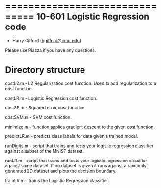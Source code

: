 ===============================
10-601 Logistic Regression code
===============================
- Harry Gifford (hgifford@cmu.edu)

Please use Piazza if you have any questions.

Directory structure
===================

costL2.m - L2 Regularization cost function. Used to add regularization to a cost function.

costLR.m - Logistic Regression cost function.

costSE.m - Squared error cost function.

costSVM.m - SVM cost function.

minimize.m - function applies gradient descent to the given cost function.

predictLR.m - predicts class labels for data given a trained model.

runDigits.m - script that trains and tests your logistic regression classifier against a subset of the MNIST dataset.

runLR.m - script that trains and tests your logistic regression classifier against some dataset. If no dataset is given it runs against a randomly generated 2D dataset and plots the decision boundary.

trainLR.m - trains the Logistic Regression classifier.
